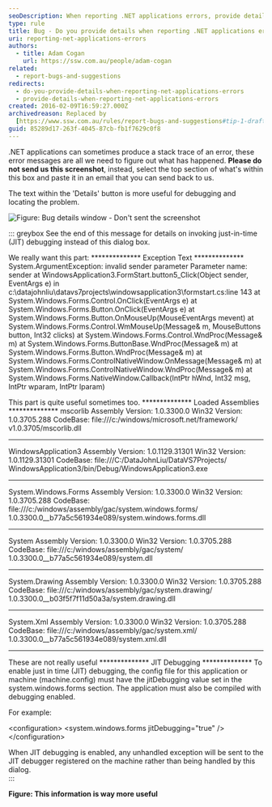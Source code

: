 ```yaml
---
seoDescription: When reporting .NET applications errors, provide details by copying and pasting the top section of the error message within the 'Details' button, excluding the screenshot.
type: rule
title: Bug - Do you provide details when reporting .NET applications errors?
uri: reporting-net-applications-errors
authors:
  - title: Adam Cogan
    url: https://ssw.com.au/people/adam-cogan
related:
  - report-bugs-and-suggestions
redirects:
  - do-you-provide-details-when-reporting-net-applications-errors
  - provide-details-when-reporting-net-applications-errors
created: 2016-02-09T16:59:27.000Z
archivedreason: Replaced by
  [https://www.ssw.com.au/rules/report-bugs-and-suggestions#tip-1-draft-your-bug-with-enough-details](https://www.ssw.com.au/rules/report-bugs-and-suggestions/#tip-1-draft-your-bug-with-enough-details)
guid: 85289d17-263f-4045-87cb-fb1f7629c0f8
---
```


.NET applications can sometimes produce a stack trace of an error, these error messages are all we need to figure out what has happened. **Please do not send us this screenshot**, instead, select the top section of what's within this box and paste it in an email that you can send back to us.

<!--endintro-->

The text within the 'Details' button is more useful for debugging and locating the problem.

![Figure: Bug details window - Don't sent the screenshot ](/DotNetDebug2.gif)

::: greybox
See the end of this message for details on invoking
just-in-time (JIT) debugging instead of this dialog box.

We really want this part:
\*\*\*\*\*\*\*\*\*\*\*\*\*\* Exception Text \*\*\*\*\*\*\*\*\*\*\*\*\*\*
System.ArgumentException: invalid sender parameter
Parameter name: sender
at WindowsApplication3.FormStart.button5_Click(Object sender, EventArgs e) in c:\datajohnliu\datavs7projects\windowsapplication3\formstart.cs:line 143
at System.Windows.Forms.Control.OnClick(EventArgs e)
at System.Windows.Forms.Button.OnClick(EventArgs e)
at System.Windows.Forms.Button.OnMouseUp(MouseEventArgs mevent)
at System.Windows.Forms.Control.WmMouseUp(Message& m, MouseButtons button, Int32 clicks)
at System.Windows.Forms.Control.WndProc(Message& m)
at System.Windows.Forms.ButtonBase.WndProc(Message& m)
at System.Windows.Forms.Button.WndProc(Message& m)
at System.Windows.Forms.ControlNativeWindow.OnMessage(Message& m)
at System.Windows.Forms.ControlNativeWindow.WndProc(Message& m)
at System.Windows.Forms.NativeWindow.Callback(IntPtr hWnd, Int32 msg, IntPtr wparam, IntPtr lparam)

This part is quite useful sometimes too.
\*\*\*\*\*\*\*\*\*\*\*\*\*\* Loaded Assemblies \*\*\*\*\*\*\*\*\*\*\*\*\*\*
mscorlib
Assembly Version: 1.0.3300.0
Win32 Version: 1.0.3705.288
CodeBase: file:///c:/windows/microsoft.net/framework/ v1.0.3705/mscorlib.dll

---

WindowsApplication3
Assembly Version: 1.0.1129.31301
Win32 Version: 1.0.1129.31301
CodeBase: file:///C:/DataJohnLiu/DataVS7Projects/ WindowsApplication3/bin/Debug/WindowsApplication3.exe

---

System.Windows.Forms
Assembly Version: 1.0.3300.0
Win32 Version: 1.0.3705.288
CodeBase: file:///c:/windows/assembly/gac/system.windows.forms/ 1.0.3300.0\_\_b77a5c561934e089/system.windows.forms.dll

---

System
Assembly Version: 1.0.3300.0
Win32 Version: 1.0.3705.288
CodeBase: file:///c:/windows/assembly/gac/system/ 1.0.3300.0\_\_b77a5c561934e089/system.dll

---

System.Drawing
Assembly Version: 1.0.3300.0
Win32 Version: 1.0.3705.288
CodeBase: file:///c:/windows/assembly/gac/system.drawing/ 1.0.3300.0\_\_b03f5f7f11d50a3a/system.drawing.dll

---

System.Xml
Assembly Version: 1.0.3300.0
Win32 Version: 1.0.3705.288
CodeBase: file:///c:/windows/assembly/gac/system.xml/ 1.0.3300.0\_\_b77a5c561934e089/system.xml.dll

---

These are not really useful
\*\*\*\*\*\*\*\*\*\*\*\*\*\* JIT Debugging \*\*\*\*\*\*\*\*\*\*\*\*\*\*
To enable just in time (JIT) debugging, the config file for this
application or machine (machine.config) must have the
jitDebugging value set in the system.windows.forms section.
The application must also be compiled with debugging
enabled.

For example:

&lt;configuration&gt;
&lt;system.windows.forms jitDebugging="true" /&gt;
&lt;/configuration&gt;

When JIT debugging is enabled, any unhandled exception
will be sent to the JIT debugger registered on the machine
rather than being handled by this dialog.\
:::

**Figure: This information is way more useful**
